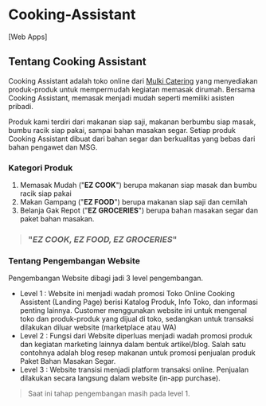 # Cooking-Assistant
[Web Apps]
## Tentang Cooking Assistant
Cooking Assistant adalah toko online dari [Mulki Catering]() yang menyediakan produk-produk untuk mempermudah kegiatan memasak dirumah. Bersama Cooking Assistant, memasak menjadi mudah seperti memiliki asisten pribadi. 

Produk kami terdiri dari makanan siap saji, makanan berbumbu siap masak, bumbu racik siap pakai, sampai bahan masakan segar. Setiap produk Cooking Assistant dibuat dari bahan segar dan berkualitas yang bebas dari bahan pengawet dan MSG. 

### Kategori Produk
1. Memasak Mudah ("**EZ COOK**") berupa makanan siap masak dan bumbu racik siap pakai
2. Makan Gampang ("**EZ FOOD**") berupa makanan siap saji dan cemilah
3. Belanja Gak Repot ("**EZ GROCERIES**") berupa bahan masakan segar dan paket bahan masakan.
   
> ### "*EZ COOK, EZ FOOD, EZ GROCERIES*"

### Tentang Pengembangan Website
Pengembangan Website dibagi jadi 3 level pengembangan.
- Level 1 : Website ini menjadi wadah promosi Toko Online Cooking Assistent (Landing Page) berisi Katalog Produk, Info Toko, dan informasi penting lainnya. Customer menggunakan website ini untuk mengenal toko dan produk-produk yang dijual di toko, sedangkan untuk transaksi dilakukan diluar website (marketplace atau WA)
- Level 2 : Fungsi dari Website diperluas menjadi wadah promosi produk dan kegiatan marketing lainnya dalam bentuk artikel/blog. Salah satu contohnya adalah blog resep makanan untuk promosi penjualan produk Paket Bahan Masakan Segar.
- Level 3 : Website transisi menjadi platform transaksi online. Penjualan dilakukan secara langsung dalam website (in-app purchase).

> Saat ini tahap pengembangan masih pada level 1.
